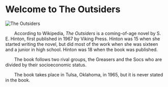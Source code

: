 # Welcome to The Outsiders



![The Outsiders](https://imglf6.lf127.net/img/MGJnTlcwNXNQQU5ESk5aQW9aQ2hhUlpwZXF4ZGpWN3pUR2FzcWRkQWx1Wlg5amhFNmFJMEFBPT0.jpg)



&emsp;&emsp;According to Wikipedia, *The Outsiders* is a coming-of-age novel by S. E. Hinton, first published in 1967 by Viking Press. Hinton was 15 when she started writing the novel, but did most of the work when she was sixteen and a junior in high school. Hinton was 18 when the book was published.

&emsp;&emsp;The book follows two rival groups, the Greasers and the Socs who are divided by their socioeconomic status.

&emsp;&emsp;The book takes place in Tulsa, Oklahoma, in 1965, but it is never stated in the book.
